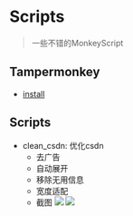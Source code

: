 # Scripts
> 一些不错的MonkeyScript

## Tampermonkey
- [install](https://tampermonkey.net/)

## Scripts
- clean_csdn: 优化csdn
  - 去广告
  - 自动展开
  - 移除无用信息
  - 宽度适配
  - 截图 
  ![](https://ws3.sinaimg.cn/large/006tNbRwly1fxp1i8nbrij31hz0u0wrq.jpg)
  ![](https://ws3.sinaimg.cn/large/006tNbRwly1fxp1ilhhiwj31hp0u0n4q.jpg)
